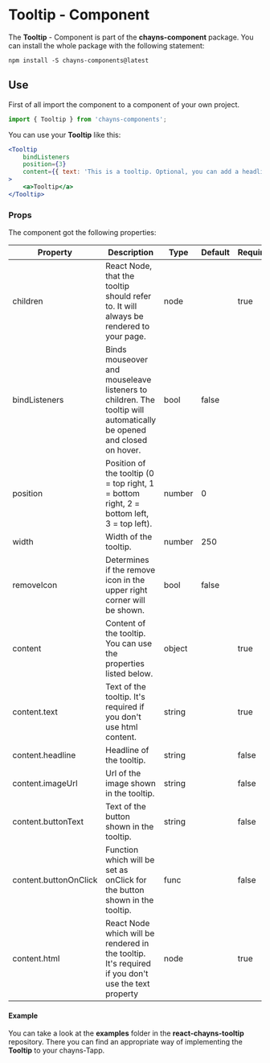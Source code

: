 # Tooltip - Component #

The **Tooltip** - Component is part of the **chayns-component** package. You can install the whole package with the following statement:

    npm install -S chayns-components@latest

## Use ##

First of all import the component to a component of your own project.

```jsx
import { Tooltip } from 'chayns-components';
```

You can use your **Tooltip** like this:
```jsx
<Tooltip
    bindListeners
    position={3}
    content={{ text: 'This is a tooltip. Optional, you can add a headline and an image.' }}
>
    <a>Tooltip</a>
</Tooltip>
```

### Props ###
The component got the following properties:

| Property              | Description                                                                                                           | Type      | Default | Required|
|-----------------------|-----------------------------------------------------------------------------------------------------------------------|-----------|-------|-------|
| children              | React Node, that the tooltip should refer to. It will always be rendered to your page.                                | node      |       |true   |
| bindListeners         | Binds mouseover and mouseleave listeners to children. The tooltip will automatically be opened and closed on hover.   | bool      | false |       |
| position              | Position of the tooltip (0 = top right, 1 = bottom right, 2 = bottom left, 3 = top left).                             | number    | 0     |       |
| width                 | Width of the tooltip.                                                                                                 | number    | 250   |       |
| removeIcon            | Determines if the remove icon in the upper right corner will be shown.                                                | bool      | false |       |
| content               | Content of the tooltip. You can use the properties listed below.                                                      | object    |       | true  |
| content.text          | Text of the tooltip. It's required if you don't use html content.                                                     | string    |       | true  |
| content.headline      | Headline of the tooltip.                                                                                              | string    |       | false |
| content.imageUrl      | Url of the image shown in the tooltip.                                                                                | string    |       | false |
| content.buttonText    | Text of the button shown in the tooltip.                                                                              | string    |       | false |
| content.buttonOnClick | Function which will be set as onClick for the button shown in the tooltip.                                            | func      |       | false |
| content.html          | React Node which will be rendered in the tooltip. It's required if you don't use the text property                    | node      |       | true  |


#### Example ####

You can take a look at the **examples** folder in the **react-chayns-tooltip** repository. There you can find an appropriate way of implementing the **Tooltip** to your chayns-Tapp.
